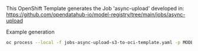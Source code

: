 This OpenShift Template generates the Job 'async-upload' developed in: https://github.com/opendatahub-io/model-registry/tree/main/jobs/async-upload

Example generation

```sh
oc process --local -f jobs-async-upload-s3-to-oci-template.yaml -p MODEL_SYNC_MODEL_ID=1 -p MODEL_SYNC_MODEL_VERSION_ID=3 -p MODEL_SYNC_MODEL_ARTIFACT_ID=6 -p MODEL_SYNC_REGISTRY_SERVER_ADDRESS=https://... -p MODEL_SYNC_REGISTRY_PORT=443 -p SOURCE_CONNECTION=my-s3-credentials -p DESTINATION_CONNECTION=my-oci-credentials -p MODEL_SYNC_SOURCE_AWS_KEY=path/in/bucket -o yaml
```
